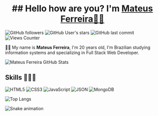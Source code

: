 <div>
  
  <h1 align="center">
    ## Hello how are you? I'm 
    <a href="https://www.linkedin.com/in/mateustmf/">Mateus Ferreira👋🏻</a>
  </h1>
</div>

![GitHub followers](https://img.shields.io/github/followers/MateusTMF?style=flat&color=9644F4)
![GitHub User's stars](https://img.shields.io/github/stars/MateusTMF?style=flat&color=9644F4)
![GitHub last commit](https://img.shields.io/github/last-commit/MateusTMF/JefersonLucas?style=flat&color=9644F4)
![Views Counter](https://komarev.com/ghpvc/?username=MateusTMF&color=blueviolet)

🧔🏻 My name is **Mateus Ferreira**, I'm 20 years old, I'm Brazilian studying information systems and specializing in Full Stack Web Developer.


<img alt="Mateus Ferreira GitHub Stats" src="https://github-readme-stats.vercel.app/api?username=MateusTMF&theme=midnight-purple&show_icons=true&hide_border=true" title="Mateus Ferreira GitHub Stats"/>

<!-- Skills -->

## Skills 👨🏻‍💻

<!-- Languages, libs and frameworks -->

![HTML5](https://img.shields.io/badge/-HTML-000?style=flat&logo=HTML5&logoColor=9644F4)
![CSS3](https://img.shields.io/badge/-CSS-000?style=flat&logo=CSS3&logoColor=9644F4)
![JavaScript](https://img.shields.io/badge/-JavaScript-000?fff&style=flat&logo=javascript&logoColor=9644F4)
![JSON](https://img.shields.io/badge/-JSON-000?style=flat&logo=json&logoColor=9644F4)
![MongoDB](https://img.shields.io/badge/-MongoDB-000?style=flat&logoColor=9644F4&logo=mongodb)



<img alt="Top Langs" src="https://github-readme-stats.vercel.app/api/top-langs/?username=MateusTMF&layout=compact&theme=midnight-purple&hide_border=true" title="Top Langs"/>

![Snake animation](https://github.com/MateusTMF/MateusTMF/blob/output/github-contribution-grid-snake.svg)
